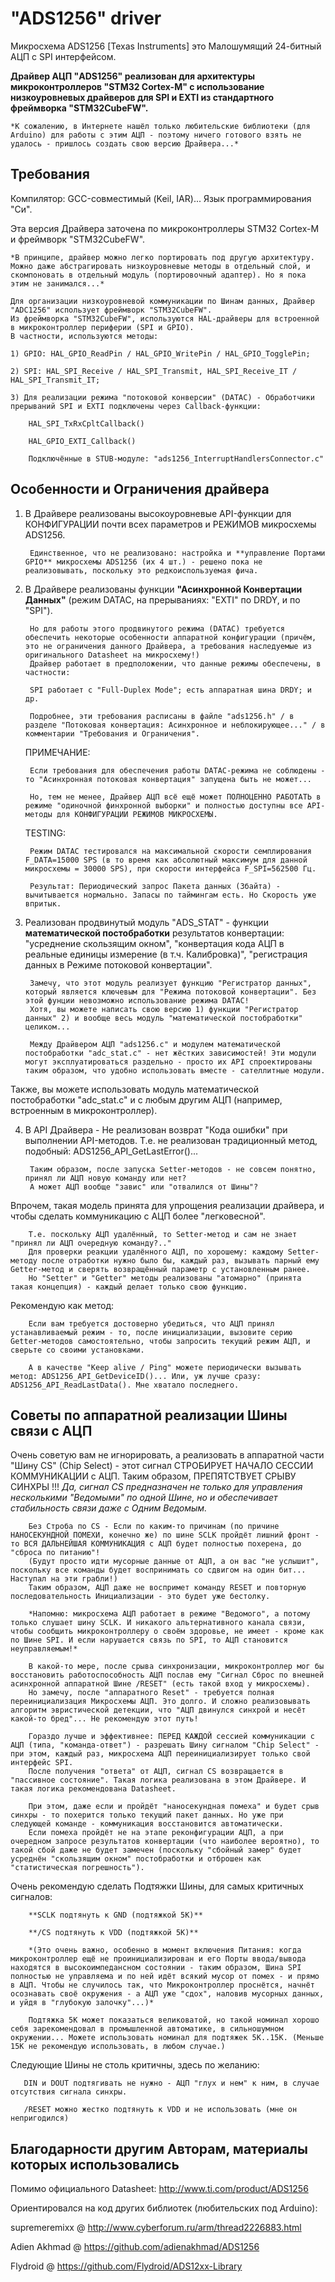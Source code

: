 "ADS1256" driver
================

Микросхема ADS1256 [Texas Instruments] это Малошумящий 24-битный АЦП с SPI интерфейсом.


**Драйвер АЦП "ADS1256" реализован для архитектуры микроконтроллеров "STM32 Cortex-M" 
с использование низкоуровневых драйверов для SPI и EXTI из стандартного фреймворка "STM32CubeFW".**


	*К сожалению, в Интернете нашёл только любительские библиотеки (для Arduino) для работы с этим АЦП - поэтому ничего готового взять не удалось - пришлось создать свою версию Драйвера...*



Требования
----------

Компилятор: GCC-совместимый (Keil, IAR)... Язык программирования "Си".


Эта версия Драйвера заточена по микроконтроллеры STM32 Cortex-M и фреймворк "STM32CubeFW".

	*В принципе, драйвер можно легко портировать под другую архитектуру. Можно даже абстрагировать низкоуровневые методы в отдельный слой, и скомпоновать в отдельный модуль (портировочный адаптер). Но я пока этим не занимался...*

	Для организации низкоуровневой коммуникации по Шинам данных, Драйвер "ADC1256" использует фреймворк "STM32CubeFW". 
	Из фреймворка "STM32CubeFW", используются HAL-драйверы для встроенной в микроконтроллер периферии (SPI и GPIO).
	В частности, используются методы: 

	1) GPIO: HAL_GPIO_ReadPin / HAL_GPIO_WritePin / HAL_GPIO_TogglePin;

	2) SPI: HAL_SPI_Receive / HAL_SPI_Transmit, HAL_SPI_Receive_IT / HAL_SPI_Transmit_IT; 

	3) Для реализации режима "потоковой конверсии" (DATAC) - Обработчики прерываний SPI и EXTI подключены через Callback-функции:

		HAL_SPI_TxRxCpltCallback()

		HAL_GPIO_EXTI_Callback()

		Подключённые в STUB-модуле: "ads1256_InterruptHandlersConnector.c"



Особенности и Ограничения драйвера
----------------------------------


1) В Драйвере реализованы высокоуровневые API-функции для КОНФИГУРАЦИИ почти всех параметров и РЕЖИМОВ микросхемы ADS1256.

        Единственное, что не реализовано: настройка и **управление Портами GPIO** микросхемы ADS1256 (их 4 шт.) - решено пока не реализовывать, поскольку это редкоиспользуемая фича.



2) В Драйвере реализованы функции **"Асинхронной Конвертации Данных"** (режим DATAC, на прерываниях: "EXTI" по DRDY, и по "SPI"). 

        Но для работы этого продвинутого режима (DATAC) требуется обеспечить некоторые особенности аппаратной конфигурации (причём, это не ограничения данного Драйвера, а требования наследуемые из оригинального Datasheet на микросхему!) 
        Драйвер работает в предположении, что данные режимы обеспечены, в частности:

        SPI работает с "Full-Duplex Mode"; есть аппаратная шина DRDY; и др.

        Подробнее, эти требования расписаны в файле "ads1256.h" / в разделе "Потоковая конвертация: Асинхронное и неблокирующее..." / в комментарии "Требования и Ограничения".


    ПРИМЕЧАНИЕ:

        Если требования для обеспечения работы DATAC-режима не соблюдены - то "Асинхронная потоковая конвертация" запущена быть не может...

        Но, тем не менее, Драйвер АЦП всё ещё может ПОЛНОЦЕННО РАБОТАТЬ в режиме "одиночной финхронной выборки" и полностью доступны все API-методы для КОНФИГУРАЦИИ РЕЖИМОВ МИКРОСХЕМЫ.


    TESTING:

        Режим DATAC тестировался на максимальной скорости семплирования F_DATA=15000 SPS (в то время как абсолютный максимум для данной микросхемы = 30000 SPS), при скорости интерфейса F_SPI=562500 Гц.

        Результат: Периодический запрос Пакета данных (3байта) - вычитывается нормально. Запасы по таймингам есть. Но Скорость уже впритык.



3) Реализован продвинутый модуль "ADS_STAT" - функции **математической постобработки** результатов конвертации: "усреднение скользящим окном", "конвертация кода АЦП в реальные единицы измерение (в т.ч. Калибровка)", "регистрация данных в Режиме потоковой конвертации".

        Замечу, что этот модуль реализует функцию "Регистратор данных", который является ключевым для "Режима потоковой конвертации". Без этой фунции невозможно использование режима DATAC! 
        Хотя, вы можете написать свою версию 1) функции "Регистратор данных" 2) и вообще весь модуль "математической постобработки" целиком... 

        Между Драйвером АЦП "ads1256.c" и модулем математической постобработки "adc_stat.c" - нет жёстких зависимостей! Эти модули могут эксплуатироваться раздельно - просто их API спроектированы таким образом, что удобно использовать вместе - сателлитные модули.

Также, вы можете использовать модуль математической постобработки "adc_stat.c" и с любым другим АЦП (например, встроенным в микроконтроллер).



4) В API Драйвера - Не реализован возврат "Кода ошибки" при выполнении API-методов. Т.е. не реализован традиционный метод, подобный: ADS1256_API_GetLastError()...

        Таким образом, после запуска Setter-методов - не совсем понятно, принял ли АЦП новую команду или нет? 
        А может АЦП вообще "завис" или "отвалился от Шины"?

Впрочем, такая модель принята для упрощения реализации драйвера, и чтобы сделать коммуникацию с АЦП более "легковесной". 

        Т.е. поскольку АЦП удалённый, то Setter-метод и сам не знает "принял ли АЦП очередную команду?.." 
        Для проверки реакции удалённого АЦП, по хорошему: каждому Setter-методу после отработки нужно было бы, каждый раз, вызывать парный ему Getter-метод и сверять возвращённый параметр с установленным ранее. 
        Но "Setter" и "Getter" методы реализованы "атомарно" (принята такая концепция) - каждый делает только свою функцию.

Рекомендую как метод:

        Если вам требуется достоверно убедиться, что АЦП принял устанавливаемый режим - то, после инициализации, вызовите серию Getter-методов самостоятельно, чтобы запросить текущий режим АЦП, и сверьте со своими установками.

        А в качестве "Keep alive / Ping" можете периодически вызывать метод: ADS1256_API_GetDeviceID()... Или, уж лучше сразу: ADS1256_API_ReadLastData(). Мне хватало последнего.




Советы по аппаратной реализации Шины связи с АЦП
------------------------------------------------

Очень советую вам не игнорировать, а реализовать в аппаратной части "Шину CS" (Chip Select) - этот сигнал СТРОБИРУЕТ НАЧАЛО СЕССИИ КОММУНИКАЦИИ с АЦП. Таким образом, ПРЕПЯТСТВУЕТ СРЫВУ СИНХРЫ !!! 
*Да, сигнал CS предназначен не только для управления несколькими "Ведомыми" по одной Шине, но и обеспечивает стабильность связи даже с Одним Ведомым.*

        Без Строба по CS - Если по каким-то причинам (по причине НАНОСЕКУНДНОЙ ПОМЕХИ, конечно же) по шине SCLK пройдёт лишний фронт - то ВСЯ ДАЛЬНЕЙШАЯ КОММУНИКАЦИЯ с АЦП будет полностью похерена, до "сброса по питанию"! 
        (Будут просто идти мусорные данные от АЦП, а он вас "не услышит", поскольку все команды будет воспринимать со сдвигом на один бит... Наступал на эти грабли!)
        Таким образом, АЦП даже не воспримет команду RESET и повторную последовательность Инициализации - это будет уже бестолку.

        *Напомню: микросхема АЦП работает в режиме "Ведомого", а потому только слушает шину SCLK. И никакого альтернативного канала связи, чтобы сообщить микроконтроллеру о своём здоровье, не имеет - кроме как по Шине SPI. И если нарушается связь по SPI, то АЦП становится неуправляемым!*

        В какой-то мере, после срыва синхронизации, микроконтроллер мог бы восстановить работоспособность АЦП послав ему "Сигнал Сброс по внешней асинхронной аппаратной Шине /RESET" (есть такой вход у микросхемы).
        Но замечу, после "аппаратного Reset" - требуется полная переинициализация Микросхемы АЦП. Это долго. И сложно реализовывать алгоритм эвристической детекции, что "АЦП двинулся синхрой и несёт какой-то бред"... Не рекомендую этот путь!

        Гораздо лучше и эффективнее: ПЕРЕД КАЖДОЙ сессией коммуникации с АЦП (типа, "команда-ответ") - разрешать Шину сигналом "Chip Select" - при этом, каждый раз, микросхема АЦП переинициализирует только свой интерфейс SPI.
        После получения "ответа" от АЦП, сигнал CS возвращается в "пассивное состояние". Такая логика реализована в этом Драйвере. И такая логика рекомендована Datasheet.

        При этом, даже если и пройдёт "наносекундная помеха" и будет срыв синхры - то похерится только текущий пакет данных. Но уже при следующей команде - коммуникация восстановится автоматически.
        Если помеха пройдёт не на этапе реконфигурации АЦП, а при очередном запросе результатов конвертации (что наиболее вероятно), то такой сбой даже не будет замечен (поскольку "сбойный замер" будет усреднён "скользящим окном" постобработки и отброшен как "статистическая погрешность").



Очень рекомендую сделать Подтяжки Шины, для самых критичных сигналов:

        **SCLK подтянуть к GND (подтяжкой 5K)**

        **/CS подтянуть к VDD (подтяжкой 5K)**

        *(Это очень важно, особенно в момент включения Питания: когда микроконтроллер ещё не проинициализирован и его Порты ввода/вывода находятся в высокоимпедансном состоянии - таким образом, Шина SPI полностью не управляема и по ней идёт всякий мусор от помех - и прямо в АЦП. Чтобы не случилось так, что Микроконтроллер проснётся, начнёт осознавать своё окружения - а АЦП уже "сдох", наловив мусорных данных, и уйдя в "глубокую залочку"...)*

        Подтяжка 5K может показаться великоватой, но такой номинал хорошо себя зарекомендовал в промышленной автоматике, в сильношумном окружении... Можете использовать номинал для подтяжек 5K..15K. (Меньше 15K не рекомендую использовать, в любом случае.)



Следующие Шины не столь критичны, здесь по желанию:

       DIN и DOUT подтягивать не нужно - АЦП "глух и нем" к ним, в случае отсутствия сигнала синхры.

       /RESET можно жестко подтянуть к VDD и не использовать (мне он непригодился)




Благодарности другим Авторам, материалы которых использовались
--------------------------------------------------------------

Помимо официального Datasheet: http://www.ti.com/product/ADS1256


Ориентировался на код других библиотек (любительских под Arduino):

  supremeremixx @ http://www.cyberforum.ru/arm/thread2226883.html

  Adien Akhmad  @ https://github.com/adienakhmad/ADS1256

  Flydroid      @ https://github.com/Flydroid/ADS12xx-Library

